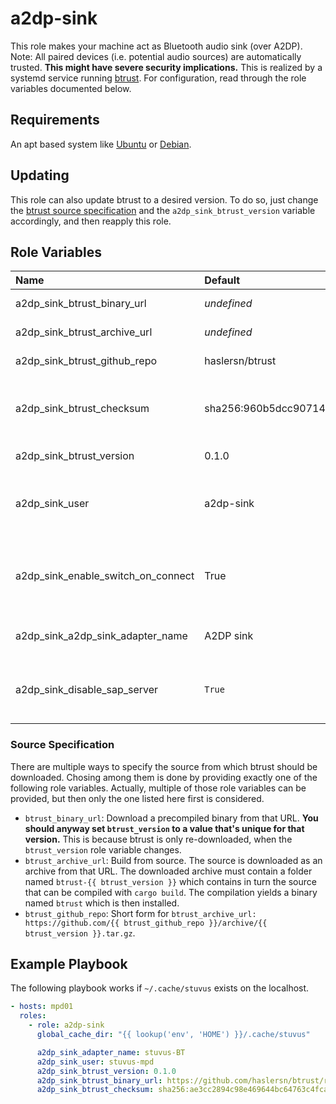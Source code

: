 # a2dp-sink

This role makes your machine act as Bluetooth audio sink (over A2DP).
Note: All paired devices (i.e. potential audio sources) are automatically trusted.
**This might have severe security implications.**
This is realized by a systemd service running [btrust](https://github.com/haslersn/btrust).
For configuration, read through the role variables documented below.

## Requirements

An apt based system like [Ubuntu](https://www.ubuntu.com/) or [Debian](https://www.debian.org/).

## Updating

This role can also update btrust to a desired version.
To do so, just change the [btrust source specification](#btrust-source-specification) and the
`a2dp_sink_btrust_version` variable accordingly, and then reapply this role.

## Role Variables

| Name                               | Default                                                                 | Description                                              |
| :--------------------------------- | :---------------------------------------------------------------------- | :------------------------------------------------------- |
| a2dp_sink_btrust_binary_url        | _undefined_                                                             | See [source specification](#source-specification)        |
| a2dp_sink_btrust_archive_url       | _undefined_                                                             | See [source specification](#source-specification)        |
| a2dp_sink_btrust_github_repo       | haslersn/btrust                                                         | See [source specification](#source-specification)        |
| a2dp_sink_btrust_checksum          | sha256:960b5dcc90714df217e4c68fdfb1f874f36418655599233310c1a5d3e1837009 | Checksum of the downloaded archive or binary             |
| a2dp_sink_btrust_version           | 0.1.0                                                                   | See [source specification](#source-specification)        |
| a2dp_sink_user                     | a2dp-sink                                                               | The user that runs any service installed by this role.   |
| a2dp_sink_enable_switch_on_connect | True                                                                    | Whether to load the PulseAudio module switch-on-connect. |
| a2dp_sink_a2dp_sink_adapter_name   | A2DP sink                                                               | Name of this Bluetooth device.                           |
| a2dp_sink_disable_sap_server       | `True`                                                                  | Whether to disable the sap server plugin of bluetoothd   |

### Source Specification

There are multiple ways to specify the source from which btrust should be downloaded.
Chosing among them is done by providing exactly one of the following role variables.
Actually, multiple of those role variables can be provided, but then only the one listed here first
is considered.

* `btrust_binary_url`:
  Download a precompiled binary from that URL.
  **You should anyway set `btrust_version` to a value that's unique for that version.**
  This is because btrust is only re-downloaded, when the `btrust_version` role variable
  changes.
* `btrust_archive_url`:
  Build from source.
  The source is downloaded as an archive from that URL.
  The downloaded archive must contain a folder named `btrust-{{ btrust_version }}` which
  contains in turn the source that can be compiled with `cargo build`.
  The compilation yields a binary named `btrust` which is then installed.
* `btrust_github_repo`:
  Short form for
  `btrust_archive_url: https://github.com/{{ btrust_github_repo }}/archive/{{ btrust_version }}.tar.gz`.

## Example Playbook

The following playbook works if `~/.cache/stuvus` exists on the localhost.

```yml
- hosts: mpd01
  roles:
    - role: a2dp-sink
      global_cache_dir: "{{ lookup('env', 'HOME') }}/.cache/stuvus"

      a2dp_sink_adapter_name: stuvus-BT
      a2dp_sink_user: stuvus-mpd
      a2dp_sink_btrust_version: 0.1.0
      a2dp_sink_btrust_binary_url: https://github.com/haslersn/btrust/releases/download/{{ a2dp_sink_btrust_version }}/btrust-aarch64-unknown-linux-gnu
      a2dp_sink_btrust_checksum: sha256:ae3cc2894c98e469644bc64763c4fcaa7a16972fa423c61f44f0fd329b1f9f27
```
